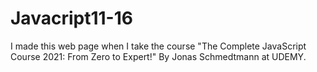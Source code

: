 # Javacript11-16

I made this web page when I take the course "The Complete JavaScript Course 2021: From Zero to Expert!"
By Jonas Schmedtmann at UDEMY.
